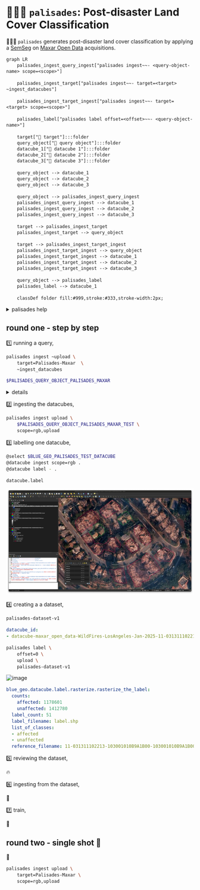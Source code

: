 # 🧑🏽‍🚒 `palisades`: Post-disaster Land Cover Classification

🧑🏽‍🚒 `palisades` generates post-disaster land cover classification by applying a [SemSeg](https://github.com/kamangir/roofAI) on [Maxar Open Data](https://github.com/kamangir/blue-geo/tree/main/blue_geo/catalog/maxar_open_data) acquisitions.

```mermaid
graph LR
    palisades_ingest_query_ingest["palisades ingest~~- <query-object-name> scope=<scope>"]

    palisades_ingest_target["palisades ingest~~- target=<target> ~ingest_datacubes"]

    palisades_ingest_target_ingest["palisades ingest~~- target=<target> scope=<scope>"]

    palisades_label["palisades label offset=<offset>~~- <query-object-name>"]

    target["🎯 target"]:::folder
    query_object["📂 query object"]:::folder
    datacube_1["🧊 datacube 1"]:::folder
    datacube_2["🧊 datacube 2"]:::folder
    datacube_3["🧊 datacube 3"]:::folder

    query_object --> datacube_1
    query_object --> datacube_2
    query_object --> datacube_3

    query_object --> palisades_ingest_query_ingest
    palisades_ingest_query_ingest --> datacube_1
    palisades_ingest_query_ingest --> datacube_2
    palisades_ingest_query_ingest --> datacube_3

    target --> palisades_ingest_target
    palisades_ingest_target --> query_object

    target --> palisades_ingest_target_ingest
    palisades_ingest_target_ingest --> query_object
    palisades_ingest_target_ingest --> datacube_1
    palisades_ingest_target_ingest --> datacube_2
    palisades_ingest_target_ingest --> datacube_3

    query_object --> palisades_label
    palisades_label --> datacube_1

    classDef folder fill:#999,stroke:#333,stroke-width:2px;
```

<details>
<summary>palisades help</summary>

--help-- palisades ingest help

</details>


## round one - step by step

1️⃣ running a query,

```bash
palisades ingest ~upload \
	target=Palisades-Maxar  \
	~ingest_datacubes
```

```bash
$PALISADES_QUERY_OBJECT_PALISADES_MAXAR
```

<details>
<summary>details</summary>

```yaml
datacube_id:
- datacube-maxar_open_data-WildFires-LosAngeles-Jan-2025-11-031311102212-103001010B9A1B00
- datacube-maxar_open_data-WildFires-LosAngeles-Jan-2025-11-031311102213-103001010B9A1B00
- datacube-maxar_open_data-WildFires-LosAngeles-Jan-2025-11-031311102212-103001010C7D2D00
- datacube-maxar_open_data-WildFires-LosAngeles-Jan-2025-11-031311102213-103001010C7D2D00
- datacube-maxar_open_data-WildFires-LosAngeles-Jan-2025-11-031311102212-10400100A06B8000
- datacube-maxar_open_data-WildFires-LosAngeles-Jan-2025-11-031311102213-10400100A06B8000
- datacube-maxar_open_data-WildFires-LosAngeles-Jan-2025-11-031311102212-10400100A0B73800
- datacube-maxar_open_data-WildFires-LosAngeles-Jan-2025-11-031311102213-10400100A0B73800
- datacube-maxar_open_data-WildFires-LosAngeles-Jan-2025-11-031311102212-10400100A1AFE700
- datacube-maxar_open_data-WildFires-LosAngeles-Jan-2025-11-031311102213-10400100A1AFE700
```

Also ingested `Palisades-Maxar-test` into `$PALISADES_QUERY_OBJECT_PALISADES_MAXAR_TEST`.

```yaml
datacube_id:
- datacube-maxar_open_data-WildFires-LosAngeles-Jan-2025-11-031311102212-103001010B9A1B00
- datacube-maxar_open_data-WildFires-LosAngeles-Jan-2025-11-031311102213-103001010B9A1B00
```

</details>

2️⃣ ingesting the datacubes,

```bash
palisades ingest upload \
	$PALISADES_QUERY_OBJECT_PALISADES_MAXAR_TEST \
	scope=rgb,upload
```

3️⃣ labelling one datacube,

```bash
@select $BLUE_GEO_PALISADES_TEST_DATACUBE
@datacube ingest scope=rgb .
@datacube label - .
```

```python
datacube.label
```

![image](https://github.com/kamangir/assets/blob/main/palisades/QGIS-datacube-label.png?raw=true)

4️⃣ creating a a dataset,

```bash
palisades-dataset-v1
```

```yaml
datacube_id:
- datacube-maxar_open_data-WildFires-LosAngeles-Jan-2025-11-031311102213-103001010B9A1B00
```

```bash
palisades label \
	offset=0 \
	upload \
	palisades-dataset-v1
```


![image](https://github.com/kamangir/assets/blob/main/palisades/palisades-dataset.png?raw=true)

```yaml
blue_geo.datacube.label.rasterize.rasterize_the_label:
  counts:
    affected: 1178601
    unaffected: 1412780
  label_count: 51
  label_filename: label.shp
  list_of_classes:
  - affected
  - unaffected
  reference_filename: 11-031311102213-103001010B9A1B00-103001010B9A1B00-visual.tif
```

5️⃣ reviewing the dataset,

🔥

6️⃣ ingesting from the dataset,

🚧

7️⃣ train,

🚧

## round two - single shot 🚧

🚧

```bash
palisades ingest upload \
	target=Palisades-Maxar \
	scope=rgb,upload
```